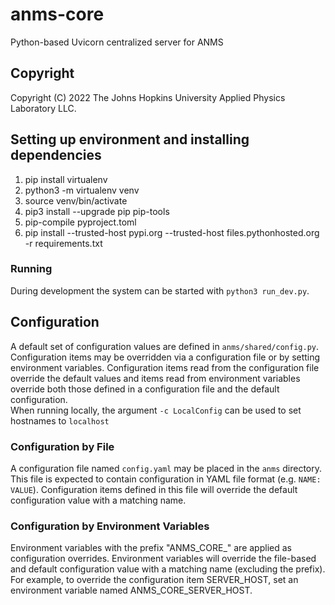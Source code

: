 <!--
Copyright (c) 2023 The Johns Hopkins University Applied Physics
Laboratory LLC.

This file is part of the Asynchronous Network Management System (ANMS).

Licensed under the Apache License, Version 2.0 (the "License");
you may not use this file except in compliance with the License.
You may obtain a copy of the License at
    http://www.apache.org/licenses/LICENSE-2.0
Unless required by applicable law or agreed to in writing, software
distributed under the License is distributed on an "AS IS" BASIS,
WITHOUT WARRANTIES OR CONDITIONS OF ANY KIND, either express or implied.
See the License for the specific language governing permissions and
limitations under the License.

This work was performed for the Jet Propulsion Laboratory, California
Institute of Technology, sponsored by the United States Government under
the prime contract 80NM0018D0004 between the Caltech and NASA under
subcontract 1658085.
-->
# anms-core

Python-based Uvicorn centralized server for ANMS

## Copyright

Copyright (C) 2022 The Johns Hopkins University Applied Physics Laboratory LLC.

## Setting up environment and installing dependencies

1. pip install virtualenv
2. python3 -m virtualenv venv
3. source venv/bin/activate
4. pip3 install --upgrade pip pip-tools
5. pip-compile pyproject.toml
6. pip install --trusted-host pypi.org --trusted-host files.pythonhosted.org -r requirements.txt

### Running

During development the system can be started with `python3 run_dev.py`.

## Configuration

A default set of configuration values are defined in `anms/shared/config.py`. Configuration items may be overridden via
a configuration file or by setting environment variables. Configuration items read from the configuration file override
the default values and items read from environment variables override both those defined in a configuration file and the
default configuration.  
When running locally, the argument `-c LocalConfig` can be used to set hostnames to `localhost`

### Configuration by File

A configuration file named `config.yaml` may be placed in the `anms` directory. This file is expected to contain
configuration in YAML file format (e.g. `NAME: VALUE`). Configuration items defined in this file will override the
default configuration value with a matching name.

### Configuration by Environment Variables

Environment variables with the prefix "ANMS_CORE_" are applied as configuration overrides. Environment variables will
override the file-based and default configuration value with a matching name (excluding the prefix). For example, to
override the configuration item SERVER_HOST, set an environment variable named ANMS_CORE_SERVER_HOST.